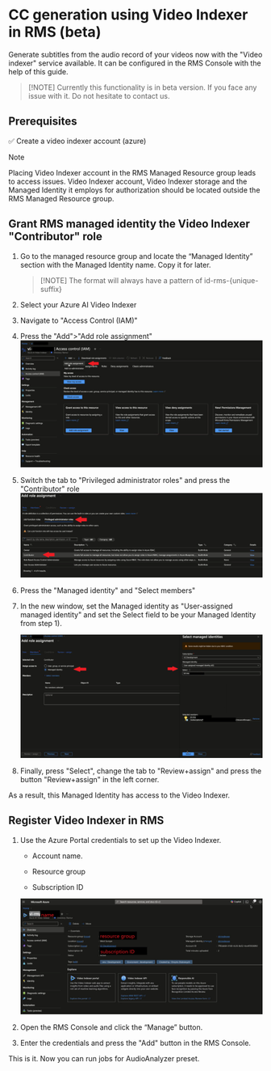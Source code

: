 # CC generation using Video Indexer in RMS (beta)

Generate subtitles from the audio record of your videos now with the "Video indexer" service available. It can be configured in the RMS Console with the help of this guide.

> [!NOTE] Currently this functionality is in beta version. If you face any issue with it. Do not hesitate to contact us.

## Prerequisites

✅  Create a video indexer account (azure)

> [!NOTE]
> Placing Video Indexer account in the RMS Managed Resource group leads to access issues. Video Indexer account, Video Indexer storage and the Managed Identity it employs for authorization should be located outside the RMS Managed Resource group.

## Grant RMS managed identity the Video Indexer "Contributor" role

1. Go to the managed resource group and locate the “Managed Identity” section with the Managed Identity name. Copy it for later.
    > [!NOTE] The format will always have a pattern of id-rms-{unique-suffix}

2. Select your Azure AI Video Indexer

3. Navigate to "Access Control (IAM)"

4. Press the "Add">"Add role assignment"
    ![role assignment 1](img/vi-role-assignment-1.png)

5. Switch the tab to "Privileged administrator roles" and press the "Contributor" role
    ![role assignment 2](img/vi-role-assignment-2.png)

6. Press the "Managed identity" and "Select members"

7. In the new window, set the Managed identity as "User-assigned managed identity" and set the Select field to be your Managed Identity from step 1).

    ![role assignment 3](img/vi-role-assignment-3.png)

8. Finally, press "Select", change the tab to "Review+assign" and press the button "Review+assign" in the left corner.

As a result, this Managed Identity has access to the Video Indexer.

## Register Video Indexer in RMS

1. Use the Azure Portal credentials to set up the Video Indexer.

   * Account name.

   * Resource group

   * Subscription ID

    ![Video Indexer credentials](img/vi-creds.png)

2. Open the RMS Console and click the “Manage” button.

3. Enter the credentials and press the "Add" button in the RMS Console.

This is it. Now you can run jobs for AudioAnalyzer preset.
